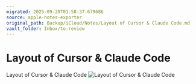```yaml
---
migrated: 2025-09-20T01:58:37.679686
source: apple-notes-exporter
original_path: Backup/iCloud/Notes/Layout of Cursor & Claude Code.md
vault_folder: Inbox/to-review
---
```

# Layout of Cursor & Claude Code

Layout of Cursor & Claude Code
![Layout of Cursor & Claude Code](images/Layout%20of%20Cursor%20&%20Claude%20Code.png)

